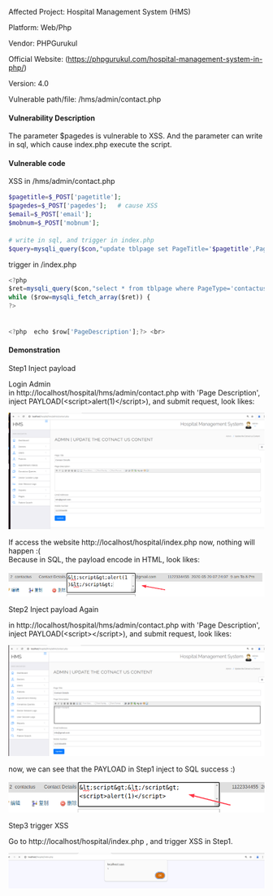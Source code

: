 Affected Project: Hospital Management System (HMS)

Platform: Web/Php

Vendor: PHPGurukul

Official Website: (https://phpgurukul.com/hospital-management-system-in-php/)

Version: 4.0

Vulnerable path/file: /hms/admin/contact.php

#### Vulnerability Description

The parameter $pagedes is vulnerable to XSS. And the parameter can write in sql, which cause index.php execute the script. 

#### Vulnerable code

XSS in /hms/admin/contact.php
``` Php
$pagetitle=$_POST['pagetitle'];
$pagedes=$_POST['pagedes'];   # cause XSS
$email=$_POST['email'];
$mobnum=$_POST['mobnum'];

# write in sql, and trigger in index.php
$query=mysqli_query($con,"update tblpage set PageTitle='$pagetitle',PageDescription='$pagedes',Email='$email',MobileNumber='$mobnum' where  PageType='contactus'");
```

trigger in /index.php
``` javascript
<?php
$ret=mysqli_query($con,"select * from tblpage where PageType='contactus' ");
while ($row=mysqli_fetch_array($ret)) {
?>


<?php  echo $row['PageDescription'];?> <br>
```

#### Demonstration
Step1 Inject payload

Login Admin  
in http://localhost/hospital/hms/admin/contact.php with 'Page Description', inject PAYLOAD(\<script>alert(1)\</script>), and submit request, look likes:

![alt text](image-1.png)

If access the website http://localhost/hospital/index.php now, nothing will happen :(  
Because in SQL, the payload encode in HTML, look likes:

![alt text](image-2.png)

Step2 Inject payload Again

in http://localhost/hospital/hms/admin/contact.php with 'Page Description', inject PAYLOAD(\<script>\</script>), and submit request, look likes:

![alt text](image-3.png)

now, we can see that the PAYLOAD in Step1 inject to SQL success :)

![alt text](image-4.png)

Step3 trigger XSS

Go to http://localhost/hospital/index.php , and trigger XSS in Step1.

![alt text](image-5.png)
